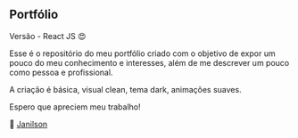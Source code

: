 ## Portfólio

Versão - React JS :heart_eyes:

Esse é o repositório do meu portfólio criado com o objetivo de expor um pouco do meu conhecimento e interesses, além de me descrever um pouco como pessoa e profissional.

A criação é básica, visual clean, tema dark, animações suaves.

Espero que apreciem meu trabalho!

:link: [Janilson](https://janilson.vercel.app)